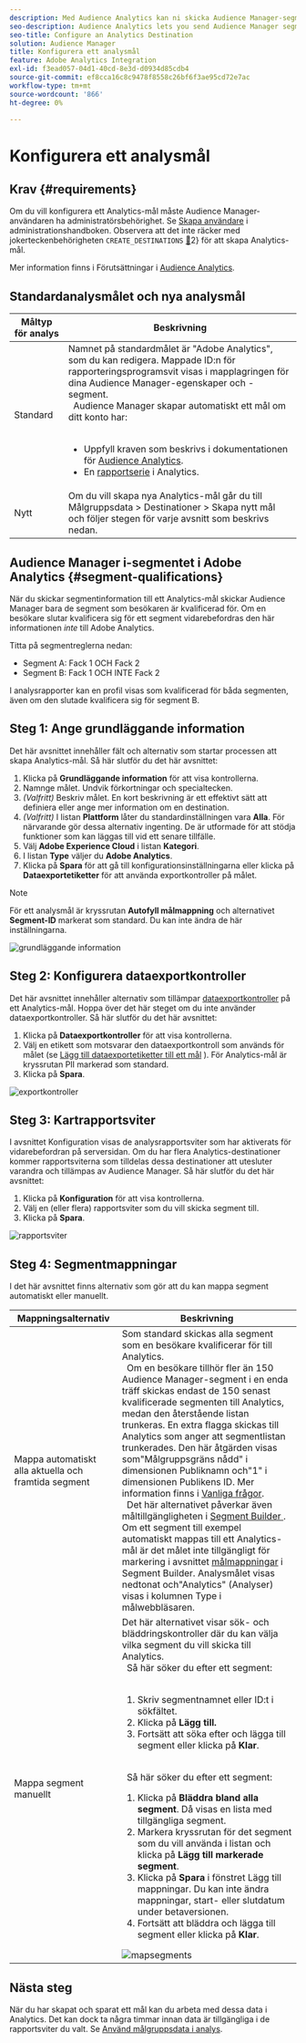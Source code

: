 ```yaml
---
description: Med Audience Analytics kan ni skicka Audience Manager-segment till Analytics. Om du vill använda den här funktionen skapar du ett Analytics-mål och mappar segment till det i Audience Manager.
seo-description: Audience Analytics lets you send Audience Manager segments to Analytics. To use this feature, you create an Analytics destination and map segments to it in Audience Manager.
seo-title: Configure an Analytics Destination
solution: Audience Manager
title: Konfigurera ett analysmål
feature: Adobe Analytics Integration
exl-id: f3ead057-04d1-40cd-8e3d-d0934d85cdb4
source-git-commit: ef8cca16c8c9478f8558c26bf6f3ae95cd72e7ac
workflow-type: tm+mt
source-wordcount: '866'
ht-degree: 0%

---
```


# Konfigurera ett analysmål

## Krav {#requirements}

Om du vill konfigurera ett Analytics-mål måste Audience Manager-användaren ha administratörsbehörighet. Se [Skapa användare](/help/using/features/administration/administration-overview.md#create-users) i administrationshandboken. Observera att det inte räcker med jokerteckenbehörigheten `CREATE_DESTINATIONS` [&#128279;](/help/using/features/administration/administration-overview.md#wild-card-permissions)2&rbrace; för att skapa Analytics-mål.

Mer information finns i Förutsättningar i [Audience Analytics](https://experienceleague.adobe.com/docs/analytics/integration/audience-analytics/mc-audiences-aam.html).

## Standardanalysmålet och nya analysmål

| Måltyp för analys | Beskrivning |
|---|---|
| Standard | Namnet på standardmålet är &quot;Adobe Analytics&quot;, som du kan redigera. Mappade ID:n för rapporteringsprogramsvit visas i mapplagringen för dina Audience Manager-egenskaper och -segment. <br>  Audience Manager skapar automatiskt ett mål om ditt konto har: <br>  <ul><li>Uppfyll kraven som beskrivs i dokumentationen för [Audience Analytics](https://experienceleague.adobe.com/docs/analytics/integration/audience-analytics/mc-audiences-aam.html).</li><li>En [rapportserie](https://experienceleague.adobe.com/docs/analytics/admin/manage-report-suites/report-suites-admin.html) i Analytics.</li></ul> |
| Nytt | Om du vill skapa nya Analytics-mål går du till Målgruppsdata > Destinationer > Skapa nytt mål och följer stegen för varje avsnitt som beskrivs nedan. |

## Audience Manager i-segmentet i Adobe Analytics {#segment-qualifications}

När du skickar segmentinformation till ett Analytics-mål skickar Audience Manager bara de segment som besökaren är kvalificerad för. Om en besökare slutar kvalificera sig för ett segment vidarebefordras den här informationen _inte_ till Adobe Analytics.

Titta på segmentreglerna nedan:

* Segment A: Fack 1 OCH Fack 2
* Segment B: Fack 1 OCH INTE Fack 2

I analysrapporter kan en profil visas som kvalificerad för båda segmenten, även om den slutade kvalificera sig för segment B.

## Steg 1: Ange grundläggande information

Det här avsnittet innehåller fält och alternativ som startar processen att skapa Analytics-mål. Så här slutför du det här avsnittet:

1. Klicka på **Grundläggande information** för att visa kontrollerna.
2. Namnge målet. Undvik förkortningar och specialtecken.
3. *(Valfritt)* Beskriv målet. En kort beskrivning är ett effektivt sätt att definiera eller ange mer information om en destination.
4. *(Valfritt)* I listan **Plattform** låter du standardinställningen vara **Alla**. För närvarande gör dessa alternativ ingenting. De är utformade för att stödja funktioner som kan läggas till vid ett senare tillfälle.
5. Välj **Adobe Experience Cloud** i listan **Kategori**.
6. I listan **Type** väljer du **Adobe Analytics**.
7. Klicka på **Spara** för att gå till konfigurationsinställningarna eller klicka på **Dataexportetiketter** för att använda exportkontroller på målet.

>[!NOTE]
>
>För ett analysmål är kryssrutan **Autofyll målmappning** och alternativet **Segment-ID** markerat som standard. Du kan inte ändra de här inställningarna.

![grundläggande information](assets/basicinformation.png)

## Steg 2: Konfigurera dataexportkontroller

Det här avsnittet innehåller alternativ som tillämpar [dataexportkontroller](/help/using/features/data-export-controls.md) på ett Analytics-mål. Hoppa över det här steget om du inte använder dataexportkontroller. Så här slutför du det här avsnittet:

1. Klicka på **Dataexportkontroller** för att visa kontrollerna.
1. Välj en etikett som motsvarar den dataexportkontroll som används för målet (se [Lägg till dataexportetiketter till ett mål](/help/using/features/destinations/add-data-export-labels.md) ). För Analytics-mål är kryssrutan PII markerad som standard.
1. Klicka på **Spara**.

![exportkontroller](assets/exportControls.png)

## Steg 3: Kartrapportsviter

I avsnittet Konfiguration visas de analysrapportsviter som har aktiverats för vidarebefordran på serversidan. Om du har flera Analytics-destinationer kommer rapportsviterna som tilldelas dessa destinationer att utesluter varandra och tillämpas av Audience Manager. Så här slutför du det här avsnittet:

1. Klicka på **Konfiguration** för att visa kontrollerna.
1. Välj en (eller flera) rapportsviter som du vill skicka segment till.
1. Klicka på **Spara**.

![rapportsviter](assets/reportSuites.png)

## Steg 4: Segmentmappningar

I det här avsnittet finns alternativ som gör att du kan mappa segment automatiskt eller manuellt.

| Mappningsalternativ | Beskrivning |
|---|---|
| Mappa automatiskt alla aktuella och framtida segment | Som standard skickas alla segment som en besökare kvalificerar för till Analytics. <br>  Om en besökare tillhör fler än 150 Audience Manager-segment i en enda träff skickas endast de 150 senast kvalificerade segmenten till Analytics, medan den återstående listan trunkeras. En extra flagga skickas till Analytics som anger att segmentlistan trunkerades. Den här åtgärden visas som&quot;Målgruppsgräns nådd&quot; i dimensionen Publiknamn och&quot;1&quot; i dimensionen Publikens ID. Mer information finns i [Vanliga frågor](https://experienceleague.adobe.com/docs/analytics/integration/audience-analytics/audience-analytics-workflow/mc-audiences-faqs.html). <br>  Det här alternativet påverkar även måltillgängligheten i [ Segment Builder ](/help/using/features/segments/segment-builder.md) . Om ett segment till exempel automatiskt mappas till ett Analytics-mål är det målet inte tillgängligt för markering i avsnittet [målmappningar](/help/using/features/segments/segment-builder.md#segment-builder-controls-destinations) i Segment Builder. Analysmålet visas nedtonat och&quot;Analytics&quot; (Analyser) visas i kolumnen Type i målwebbläsaren. |
| Mappa segment manuellt | Det här alternativet visar sök- och bläddringskontroller där du kan välja vilka segment du vill skicka till Analytics. <br>  Så här söker du efter ett segment: <br>  <ol><li>Skriv segmentnamnet eller ID:t i sökfältet.</li><li>Klicka på <b>Lägg till.</b></li><li>Fortsätt att söka efter och lägga till segment eller klicka på <b>Klar</b>.</li></ol><br>  Så här söker du efter ett segment: <ol><li>Klicka på <b>Bläddra bland alla segment</b>. Då visas en lista med tillgängliga segment.</li><li>Markera kryssrutan för det segment som du vill använda i listan och klicka på <b>Lägg till markerade segment</b>.</li><li>Klicka på <b>Spara</b> i fönstret Lägg till mappningar. Du kan inte ändra mappningar, start- eller slutdatum under betaversionen.</li><li>Fortsätt att bläddra och lägga till segment eller klicka på <b>Klar</b>.</li></ol> ![mapsegments](assets/mapSegments.png) |

## Nästa steg

När du har skapat och sparat ett mål kan du arbeta med dessa data i Analytics. Det kan dock ta några timmar innan data är tillgängliga i de rapportsviter du valt. Se [Använd målgruppsdata i analys](https://experienceleague.adobe.com/docs/analytics/integration/audience-analytics/audience-analytics-workflow/use-audience-data-analytics.html).
